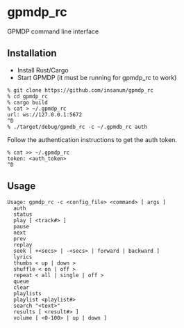 # gpmdp_rc

GPMDP command line interface

## Installation

* Install Rust/Cargo
* Start GPMDP (it must be running for gpmdp_rc to work)

```
% git clone https://github.com/insanum/gpmdp_rc 
% cd gpmdp_rc
% cargo build
% cat > ~/.gpmdp_rc
url: ws://127.0.0.1:5672
^D
% ./target/debug/gpmdb_rc -c ~/.gpmdb_rc auth
```

Follow the authentication instructions to get the auth token.

```
% cat >> ~/.gpmdp_rc
token: <auth_token>
^D
```

## Usage

```
Usage: gpmdp_rc -c <config_file> <command> [ args ]
  auth
  status
  play [ <track#> ]
  pause
  next
  prev
  replay
  seek [ +<secs> | -<secs> | forward | backward ]
  lyrics
  thumbs < up | down >
  shuffle < on | off >
  repeat < all | single | off >
  queue
  clear
  playlists
  playlist <playlist#>
  search "<text>"
  results [ <result#> ]
  volume [ <0-100> | up | down ]
```

